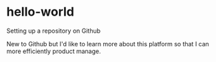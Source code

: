 # hello-world
Setting up a repository on Github

New to Github but I'd like to learn more about this platform so that I can more efficiently product manage.
